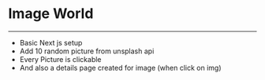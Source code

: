 <h1>Image World</h1>
<hr>
<ul>
    <li>Basic Next js setup</li>
    <li>Add 10 random picture from unsplash api</li>
    <li>Every Picture is clickable</li>
    <li>And also a details page created for image (when click on img)</li>
</ul>